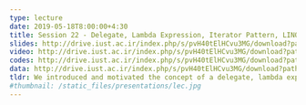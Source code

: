 ```yaml
---
type: lecture
date: 2019-05-18T8:00:00+4:30
title: Session 22 - Delegate, Lambda Expression, Iterator Pattern, LINQ
slides: http://drive.iust.ac.ir/index.php/s/pvH40tElHCvu3MG/download?path=%2FSlides&files=AP_Session22.pdf
video: http://drive.iust.ac.ir/index.php/s/pvH40tElHCvu3MG/download?path=%2FClassVideos&files=S22.mp4
codes: http://drive.iust.ac.ir/index.php/s/pvH40tElHCvu3MG/download?path=%2FCode&files=S22.zip
data: http://drive.iust.ac.ir/index.php/s/pvH40tElHCvu3MG/download?path=%2FData&files=WHO.zip
tldr: We introduced and motivated the concept of a delegate, lambda expressions and generic predefined Func and Action delegates. We then introduced an extension method for int[] to filter Odd, Dividable by 3, 5, ... numbers and became familiar with chaining multiple methods together. We then introdeuced the LINQ extension methods including the Enumerable class and the Select, Where, Skip, Take, OrderBy, OrderByDescending, GroupBy, ToList and ForEach extension methods while working with Life Expectency data from WHO to find countries with highest/lowest average life expectancy.
#thumbnail: /static_files/presentations/lec.jpg
---
```

